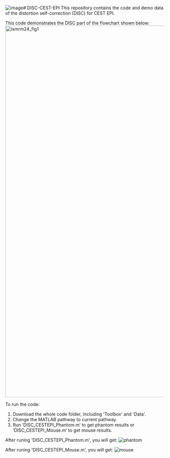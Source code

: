 ![image](https://github.com/user-attachments/assets/7465a616-1a7f-4a10-ba9b-a41048c9bb90)# DISC-CEST-EPI
This repository contains the code and demo data of the distortion self-correction (DISC) for CEST EPI.

This code demonstrates the DISC part of the flowchart shown below:
<img width="1176" alt="ismrm24_fig1" src="https://github.com/user-attachments/assets/0c4c2f91-8028-459e-a6aa-1fba035265f7" />

To run the code:
1. Download the whole code folder, including 'Toolbox' and 'Data'.
2. Change the MATLAB pathway to current pathway.
3. Run ‘DISC_CESTEPI_Phantom.m’ to get phantom results or ‘DISC_CESTEPI_Mouse.m’ to get mouse results.

After runing 'DISC_CESTEPI_Phantom.m', you will get: 
![phantom](https://github.com/user-attachments/assets/d54c4873-1932-4037-8361-832bea36a8ab)

After runing 'DISC_CESTEPI_Mouse.m', you will get: 
![mouse](https://github.com/user-attachments/assets/e90c8947-e566-484c-8c85-04aa83852675)


